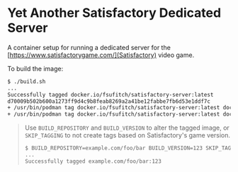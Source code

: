 # Yet Another Satisfactory Dedicated Server

A container setup for running a dedicated server for the [https://www.satisfactorygame.com/](Satisfactory) video game.

To build the image:

```sh
$ ./build.sh
...
Successfully tagged docker.io/fsufitch/satisfactory-server:latest
d70009b502b600a1273ff9d4c9b8feab8269a2a41be12fabbe7fb6d53e1ddf7c
+ /usr/bin/podman tag docker.io/fsufitch/satisfactory-server:latest docker.io/fsufitch/satisfactory-server:5.3.2
+ /usr/bin/podman tag docker.io/fsufitch/satisfactory-server:latest docker.io/fsufitch/satisfactory-server:368883
```

> Use `BUILD_REPOSITORY` and `BUILD_VERSION` to alter the tagged image, or `SKIP_TAGGING` to not create tags based on Satisfactory's game version.
> 
> ```sh
> $ BUILD_REPOSITORY=example.com/foo/bar BUILD_VERSION=123 SKIP_TAGGING=1 ./build.sh
> ...
> Successfully tagged example.com/foo/bar:123
> ```


